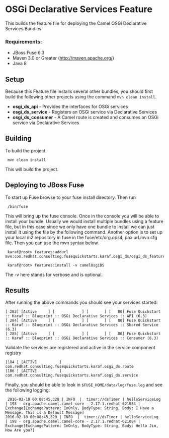 OSGi Declarative Services Feature
====================================
This builds the feature file for deploying the Camel OSGi Declarative Services Bundles.

### Requirements:
 * JBoss Fuse 6.3
 * Maven 3.0 or Greater (http://maven.apache.org/)
 * Java 8

Setup
-----------------------
Because this Feature file installs several other bundles, you should first build the following other projects using the command `mvn clean install`.

* **osgi_ds_api** - Provides the interfaces for OSGi services
 * **osgi_ds_service** - Registers an OSGi service via Declarative Services
 * **osgi_ds_consumer** - A Camel route is created and consumes an OSGi service via Declarative Services


Building
-----------------------
To build the project.

     mvn clean install

This will build the project.

Deploying to JBoss Fuse
-----------------------

To start up Fuse browse to your fuse install directory. Then run

     /bin/fuse

This will bring up the fuse console. Once in the console you will be able to install your bundle. Usually we would install multiple bundles using a feature file, but in this case since we only have one bundle to install we can just install it using the file by the following command. Another option is to set up your local m2 repository in fuse in the fuse/etc/org.ops4j.pax.url.mvn.cfg file. Then you can use the mvn syntax below.

     karaf@root> features:addurl mvn:com.redhat.consulting.fusequickstarts.karaf.osgi_ds/osgi_ds_feature/6.3/xml/features

     karaf@root> features:install -v camelOsgiDS

 The -v here stands for verbose and is optional.

Results
-----------------------
After running the above commands you should see your services started:

    [ 283] [Active     ] [            ] [       ] [   80] Fuse Quickstart :: Karaf :: Blueprint :: OSGi Declarative Services :: API (6.3)
    [ 284] [Active     ] [            ] [       ] [   80] Fuse Quickstart :: Karaf :: Blueprint :: OSGi Declarative Services :: Shared Service (6.3)
    [ 285] [Active     ] [            ] [       ] [   80] Fuse Quickstart :: Karaf :: Blueprint :: OSGi Declarative Services :: Consumer (6.3)


Validate the services are registered and active in the service component registry

    [184 ] [ACTIVE          ] com.redhat.consulting.fusequickstarts.karaf.osgi_ds.route
    [186 ] [ACTIVE          ] com.redhat.consulting.fusequickstarts.karaf.osgi_ds.service


Finally, you should be able to look in `$FUSE_HOME/data/log/fuse.log` and see the following logging:

     2016-02-10 00:08:45,328 | INFO  |  timer://dsTimer | helloServiceLog                  | 198 - org.apache.camel.camel-core - 2.17.1.redhat-621084 | Exchange[ExchangePattern: InOnly, BodyType: String, Body: I Have a Message: This is a Default Message]
    2016-02-10 00:08:45,329 | INFO  |  timer://dsTimer | helloServiceLog                  | 198 - org.apache.camel.camel-core - 2.17.1.redhat-621084 | Exchange[ExchangePattern: InOnly, BodyType: String, Body: Hello Jim, How Are you?]



